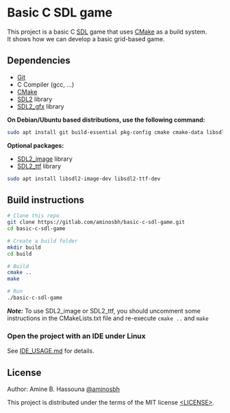 # Basic C SDL game

This project is a basic C [SDL][] game that uses [CMake][] as a build system.<br>
It shows how we can develop a basic grid-based game.

## Dependencies

- [Git][]
- C Compiler (gcc, ...)
- [CMake][]
- [SDL2][SDL] library
- [SDL2_gfx][] library

**On Debian/Ubuntu based distributions, use the following command:**

```sh
sudo apt install git build-essential pkg-config cmake cmake-data libsdl2-dev libsdl2-gfx-dev
```

**Optional packages:**

- [SDL2_image][] library
- [SDL2_ttf][] library

```sh
sudo apt install libsdl2-image-dev libsdl2-ttf-dev
```

## Build instructions

```sh
# Clone this repo
git clone https://gitlab.com/aminosbh/basic-c-sdl-game.git
cd basic-c-sdl-game

# Create a build folder
mkdir build
cd build

# Build
cmake ..
make

# Run
./basic-c-sdl-game
```

***Note:*** To use SDL2_image or SDL2_ttf, you should uncomment
some instructions in the CMakeLists.txt file and re-execute `cmake ..` and `make`

### Open the project with an IDE under Linux

See [IDE_USAGE.md](IDE_USAGE.md) for details.

## License

Author: Amine B. Hassouna [@aminosbh](https://gitlab.com/aminosbh)

This project is distributed under the terms of the MIT license
[&lt;LICENSE&gt;](LICENSE).



[SDL]: https://www.libsdl.org
[CMake]: https://cmake.org
[Git]: https://git-scm.com
[SDL2_image]: https://www.libsdl.org/projects/SDL_image
[SDL2_ttf]: https://www.libsdl.org/projects/SDL_ttf
[SDL2_gfx]: http://www.ferzkopp.net/wordpress/2016/01/02/sdl_gfx-sdl2_gfx
